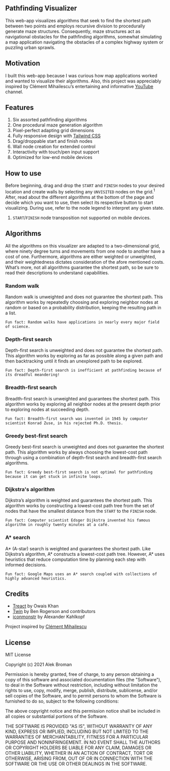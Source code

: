 ## Pathfinding Visualizer

This web-app visualizes algorithms that seek to find the shortest path between two points and employs recursive division to procedurally generate maze structures. Consequently, maze structures act as navigational obstacles for the pathfinding algorithms, somewhat simulating a map application navigating the obstacles of a complex highway system or puzzling urban sprawls.

## Motivation

I built this web-app because I was curious how map applications worked and wanted to visualize their algorithms. Also, this project was appreciably inspired by Clément Mihailescu’s entertaining and informative [YouTube](https://www.youtube.com/channel/UCaO6VoaYJv4kS-TQO_M-N_g) channel.

## Features

1.	Six assorted pathfinding algorithms
2.	One procedural maze generation algorithm
3.	Pixel-perfect adapting grid dimensions
4.	Fully responsive design with [Tailwind CSS](https://github.com/tailwindlabs/tailwindcss)
5.	Drag/droppable start and finish nodes
6.	Wall node creation for extended control
7.	Interactivity with touch/pen input support
8.	Optimized for low-end mobile devices

## How to use

Before beginning, drag and drop the `START` and `FINISH` nodes to your desired location and create walls by selecting any `UNVISITED` nodes on the grid.<sup>1</sup> After, read about the different algorithms at the bottom of the page and decide which you want to use, then select its respective button to start visualizing. During use, refer to the node legend to interpret any given state.

 1.	`START`/`FINISH` node transposition not supported on mobile devices.

## Algorithms

All the algorithms on this visualizer are adapted to a two-dimensional grid, where ninety degree turns and movements from one node to another have a cost of one. Furthermore, algorithms are either weighted or unweighted, and their weightedness dictates consideration of the afore mentioned costs. What’s more, not all algorithms guarantee the shortest path, so be sure to read their descriptions to understand capabilities.

### Random walk

Random walk is unweighted and does not guarantee the shortest path. This algorithm works by repeatedly choosing and exploring neighbor nodes at random or based on a probability distribution, keeping the resulting path in a list.

`Fun fact: Random walks have applications in nearly every major field of science.`

### Depth-first search

Depth-first search is unweighted and does not guarantee the shortest path. This algorithm works by exploring as far as possible along a given path and then backtracking until it finds an unexplored path to be explored.

`Fun fact: Depth-first search is inefficient at pathfinding because of its dreadful meandering!`

### Breadth-first search

Breadth-first search is unweighted and guarantees the shortest path. This algorithm works by exploring all neighbor nodes at the present depth prior to exploring nodes at succeeding depth.

`Fun fact: Breadth-first search was invented in 1945 by computer scientist Konrad Zuse, in his rejected Ph.D. thesis.`

### Greedy best-first search

Greedy best-first search is unweighted and does not guarantee the shortest path. This algorithm works by always choosing the lowest-cost path through using a combination of depth-first search and breadth-first search algorithms. 

`Fun fact: Greedy best-first search is not optimal for pathfinding because it can get stuck in infinite loops.`

### Dijkstra's algorithm

Dijkstra’s algorithm is weighted and guarantees the shortest path. This algorithm works by constructing a lowest-cost path tree from the set of nodes that have the smallest distance from the `START` to the `FINISH` node.

`Fun fact: Computer scientist Edsger Dijkstra invented his famous algorithm in roughly twenty minutes at a café.`

### A* search

A* (A-star) search is weighted and guarantees the shortest path. Like Dijkstra’s algorithm, A* constructs a lowest-cost path tree. However, A* uses heuristics that reduce computation time by planning each step with informed decisions.

`Fun fact: Google Maps uses an A* search coupled with collections of highly advanced heuristics.`

## Credits

* [Treact](https://treact.owaiskhan.me) by Owais Khan
* [Twin](https://github.com/ben-rogerson/twin.macro) by Ben Rogerson and contributors
* [iconmonstr](https://iconmonstr.com) by Alexander Kahlkopf

Project inspired by [Clément Mihailescu](https://github.com/clementmihailescu)

## License

MIT License

Copyright (c) 2021 Alek Broman

Permission is hereby granted, free of charge, to any person obtaining a copy of this software and associated documentation files (the "Software"), to deal in the Software without restriction, including without limitation the rights to use, copy, modify, merge, publish, distribute, sublicense, and/or sell copies of the Software, and to permit persons to whom the Software is furnished to do so, subject to the following conditions:

The above copyright notice and this permission notice shall be included in all copies or substantial portions of the Software.

THE SOFTWARE IS PROVIDED "AS IS", WITHOUT WARRANTY OF ANY KIND, EXPRESS OR IMPLIED, INCLUDING BUT NOT LIMITED TO THE WARRANTIES OF MERCHANTABILITY, FITNESS FOR A PARTICULAR PURPOSE AND NONINFRINGEMENT. IN NO EVENT SHALL THE AUTHORS OR COPYRIGHT HOLDERS BE LIABLE FOR ANY CLAIM, DAMAGES OR OTHER LIABILITY, WHETHER IN AN ACTION OF CONTRACT, TORT OR OTHERWISE, ARISING FROM, OUT OF OR IN CONNECTION WITH THE SOFTWARE OR THE USE OR OTHER DEALINGS IN THE SOFTWARE.
